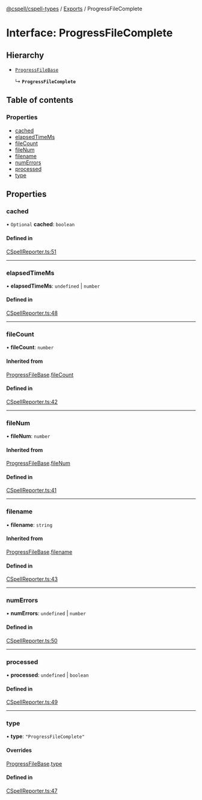 [@cspell/cspell-types](../README.md) / [Exports](../modules.md) / ProgressFileComplete

# Interface: ProgressFileComplete

## Hierarchy

- [`ProgressFileBase`](ProgressFileBase.md)

  ↳ **`ProgressFileComplete`**

## Table of contents

### Properties

- [cached](ProgressFileComplete.md#cached)
- [elapsedTimeMs](ProgressFileComplete.md#elapsedtimems)
- [fileCount](ProgressFileComplete.md#filecount)
- [fileNum](ProgressFileComplete.md#filenum)
- [filename](ProgressFileComplete.md#filename)
- [numErrors](ProgressFileComplete.md#numerrors)
- [processed](ProgressFileComplete.md#processed)
- [type](ProgressFileComplete.md#type)

## Properties

### cached

• `Optional` **cached**: `boolean`

#### Defined in

[CSpellReporter.ts:51](https://github.com/streetsidesoftware/cspell/blob/e5b7f09/packages/cspell-types/src/CSpellReporter.ts#L51)

___

### elapsedTimeMs

• **elapsedTimeMs**: `undefined` \| `number`

#### Defined in

[CSpellReporter.ts:48](https://github.com/streetsidesoftware/cspell/blob/e5b7f09/packages/cspell-types/src/CSpellReporter.ts#L48)

___

### fileCount

• **fileCount**: `number`

#### Inherited from

[ProgressFileBase](ProgressFileBase.md).[fileCount](ProgressFileBase.md#filecount)

#### Defined in

[CSpellReporter.ts:42](https://github.com/streetsidesoftware/cspell/blob/e5b7f09/packages/cspell-types/src/CSpellReporter.ts#L42)

___

### fileNum

• **fileNum**: `number`

#### Inherited from

[ProgressFileBase](ProgressFileBase.md).[fileNum](ProgressFileBase.md#filenum)

#### Defined in

[CSpellReporter.ts:41](https://github.com/streetsidesoftware/cspell/blob/e5b7f09/packages/cspell-types/src/CSpellReporter.ts#L41)

___

### filename

• **filename**: `string`

#### Inherited from

[ProgressFileBase](ProgressFileBase.md).[filename](ProgressFileBase.md#filename)

#### Defined in

[CSpellReporter.ts:43](https://github.com/streetsidesoftware/cspell/blob/e5b7f09/packages/cspell-types/src/CSpellReporter.ts#L43)

___

### numErrors

• **numErrors**: `undefined` \| `number`

#### Defined in

[CSpellReporter.ts:50](https://github.com/streetsidesoftware/cspell/blob/e5b7f09/packages/cspell-types/src/CSpellReporter.ts#L50)

___

### processed

• **processed**: `undefined` \| `boolean`

#### Defined in

[CSpellReporter.ts:49](https://github.com/streetsidesoftware/cspell/blob/e5b7f09/packages/cspell-types/src/CSpellReporter.ts#L49)

___

### type

• **type**: ``"ProgressFileComplete"``

#### Overrides

[ProgressFileBase](ProgressFileBase.md).[type](ProgressFileBase.md#type)

#### Defined in

[CSpellReporter.ts:47](https://github.com/streetsidesoftware/cspell/blob/e5b7f09/packages/cspell-types/src/CSpellReporter.ts#L47)
